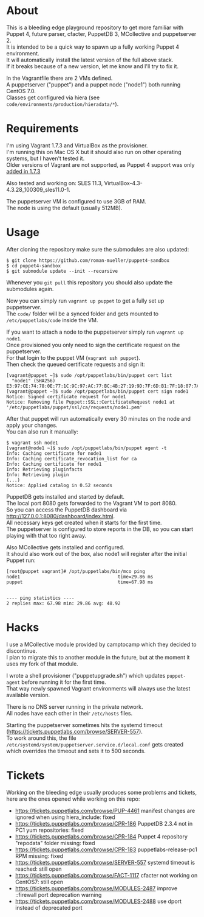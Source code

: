 # About  
This is a bleeding edge playground repository to get more familiar with Puppet 4, future parser, cfacter, PuppetDB 3, MCollective and puppetserver 2.  
It is intended to be a quick way to spawn up a fully working Puppet 4 environment.  
It will automatically install the latest version of the full above stack.  
If it breaks because of a new version, let me know and I'll try to fix it.  

In the Vagrantfile there are 2 VMs defined.  
A puppetserver ("puppet") and a puppet node ("node1") both running CentOS 7.0.  
Classes get configured via hiera (see `code/environments/production/hieradata/*`).  

# Requirements
I'm using Vagrant 1.7.3 and VirtualBox as the provisioner.  
I'm running this on Mac OS X but it should also run on other operating systems, but I haven't tested it.  
Older versions of Vagrant are not supported, as Puppet 4 support was only [added in 1.7.3](https://github.com/mitchellh/vagrant/issues/3740) 

Also tested and working on: SLES 11.3, VirtualBox-4.3-4.3.28_100309_sles11.0-1.  

The puppetserver VM is configured to use 3GB of RAM.  
The node is using the default (usually 512MB).  

# Usage
After cloning the repository make sure the submodules are also updated:  
```
$ git clone https://github.com/roman-mueller/puppet4-sandbox
$ cd puppet4-sandbox
$ git submodule update --init --recursive
```

Whenever you `git pull` this repository you should also update the submodules again.  

Now you can simply run `vagrant up puppet` to get a fully set up puppetserver.  
The `code/` folder will be a synced folder and gets mounted to `/etc/puppetlabs/code` inside the VM.  

If you want to attach a node to the puppetserver simply run `vagrant up node1`.  
Once provisioned you only need to sign the certificate request on the puppetserver.  
For that login to the puppet VM (`vagrant ssh puppet`).  
Then check the queued certificate requests and sign it:  
```
[vagrant@puppet ~]$ sudo /opt/puppetlabs/bin/puppet cert list
  "node1" (SHA256) E3:97:CE:74:78:0E:77:1C:9C:97:AC:77:BC:4B:27:19:9D:7F:6D:B1:7F:18:07:7A:DA:B8:77:D7:2F:15:4D:42
[vagrant@puppet ~]$ sudo /opt/puppetlabs/bin/puppet cert sign node1
Notice: Signed certificate request for node1
Notice: Removing file Puppet::SSL::CertificateRequest node1 at '/etc/puppetlabs/puppet/ssl/ca/requests/node1.pem'
```
After that puppet will run automatically every 30 minutes on the node and apply your changes.  
You can also run it manually:  
```
$ vagrant ssh node1
[vagrant@node1 ~]$ sudo /opt/puppetlabs/bin/puppet agent -t
Info: Caching certificate for node1
Info: Caching certificate_revocation_list for ca
Info: Caching certificate for node1
Info: Retrieving pluginfacts
Info: Retrieving plugin
(...)
Notice: Applied catalog in 0.52 seconds
```

PuppetDB gets installed and started by default.  
The local port 8080 gets forwarded to the Vagrant VM to port 8080.  
So you can access the PuppetDB dashboard via http://127.0.0.1:8080/dashboard/index.html.  
All necessary keys get created when it starts for the first time.  
The puppetserver is configured to store reports in the DB, so you can start playing with that too right away.  

Also MCollective gets installed and configured.  
It should also work out of the box, also node1 will register after the initial Puppet run:  
```
[root@puppet vagrant]# /opt/puppetlabs/bin/mco ping
node1                                    time=29.86 ms
puppet                                   time=67.98 ms


---- ping statistics ----
2 replies max: 67.98 min: 29.86 avg: 48.92 
```

# Hacks
I use a MCollective module provided by camptocamp which they decided to discontinue.  
I plan to migrate this to another module in the future, but at the moment it uses my fork of that module.

I wrote a shell provisioner ("puppetupgrade.sh") which updates `puppet-agent` before running it for the first time.  
That way newly spawned Vagrant environments will always use the latest available version.  

There is no DNS server running in the private network.  
All nodes have each other in their `/etc/hosts` files.  

Starting the puppetserver sometimes hits the systemd timeout (https://tickets.puppetlabs.com/browse/SERVER-557).  
To work around this, the file `/etc/systemd/system/puppetserver.service.d/local.conf` gets created which overrides the timeout and sets it to 500 seconds.

# Tickets
Working on the bleeding edge usually produces some problems and tickets, here are the ones opened while working on this repo:  
- https://tickets.puppetlabs.com/browse/PUP-4461 manifest changes are ignored when using hiera_include: fixed  
- https://tickets.puppetlabs.com/browse/CPR-186 PuppetDB 2.3.4 not in PC1 yum repositories: fixed  
- https://tickets.puppetlabs.com/browse/CPR-184 Puppet 4 repository "repodata" folder missing: fixed  
- https://tickets.puppetlabs.com/browse/CPR-183 puppetlabs-release-pc1 RPM missing: fixed
- https://tickets.puppetlabs.com/browse/SERVER-557 systemd timeout is reached: still open  
- https://tickets.puppetlabs.com/browse/FACT-1117 cfacter not working on CentOS7: still open  
- https://tickets.puppetlabs.com/browse/MODULES-2487 improve ::firewall port deprecation warning  
- https://tickets.puppetlabs.com/browse/MODULES-2488 use dport instead of deprecated port  

